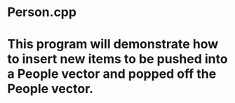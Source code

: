 # Person.cpp
# This program will demonstrate how to insert new items to be pushed into a People vector and popped off the People vector.
